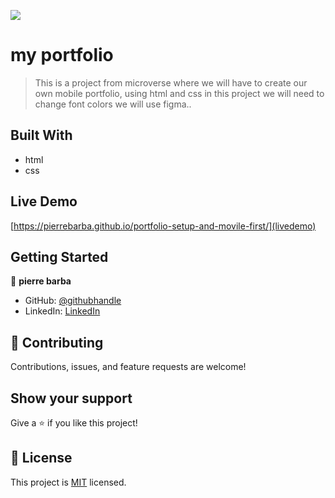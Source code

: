 ![](https://img.shields.io/badge/Microverse-blueviolet)

# my portfolio 


> This is a project from microverse where we will have to create our own mobile portfolio, using html and css in this project we will need to change font colors we will use figma..


## Built With


- html
- css

## Live Demo

[https://pierrebarba.github.io/portfolio-setup-and-movile-first/](livedemo)


## Getting Started

👤 **pierre barba**

- GitHub: [@githubhandle](https://github.com/PierreBarba)
- LinkedIn: [LinkedIn](https://www.linkedin.com/in/jean-pierre-barba-arredondo-114b851b4/)

## 🤝 Contributing

Contributions, issues, and feature requests are welcome!

## Show your support

Give a ⭐️ if you like this project!

## 📝 License

This project is [MIT](./LICENSE) licensed.